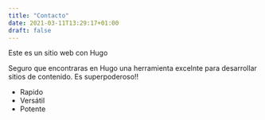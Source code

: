 ```yaml
---
title: "Contacto"
date: 2021-03-11T13:29:17+01:00
draft: false
---
```


Este es un sitio web con Hugo

Seguro que encontraras en Hugo una herramienta excelnte para desarrollar sitios de contenido.
Es superpoderoso!!

- Rapido
- Versátil
- Potente